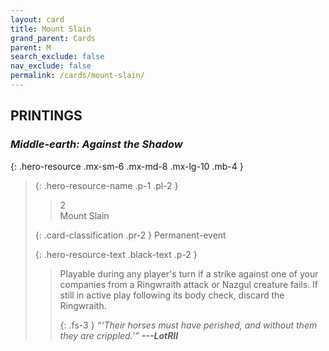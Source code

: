 ```yaml
---
layout: card
title: Mount Slain
grand_parent: Cards
parent: M
search_exclude: false
nav_exclude: false
permalink: /cards/mount-slain/
---
```


## PRINTINGS


### _Middle-earth: Against the Shadow_

{: .hero-resource .mx-sm-6 .mx-md-8 .mx-lg-10 .mb-4 }
> {: .hero-resource-name .p-1 .pl-2 }
> > <div class="card-mp">2</div>
> > <div class="card-name">Mount Slain</div>
>
> {: .card-classification .pr-2 }
> Permanent-event
>
> {: .hero-resource-text .black-text .p-2 }
> > Playable during any player's turn if a strike against one of your companies from a Ringwraith attack or Nazgul creature fails. If still in active play following its body check, discard the Ringwraith. 
> > 
> > {: .fs-3 } 
> > _“‘Their horses must have perished, and without them they are crippled.’”_ ***---&#65279;LotRII*** 
> 
